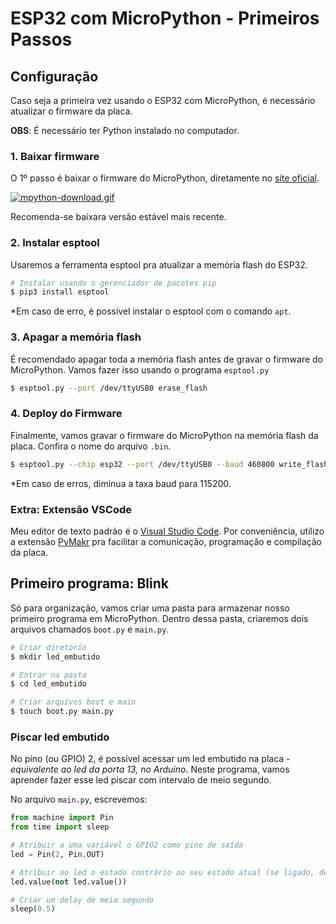 # ESP32 com MicroPython - Primeiros Passos

## Configuração

Caso seja a primeira vez usando o ESP32 com MicroPython, é necessário atualizar o firmware da placa.

**OBS**: É necessário ter Python instalado no computador.

### 1. Baixar firmware

O 1º passo é baixar o firmware do MicroPython, diretamente no [site oficial](https://micropython.org/download/). 

[![mpython-download.gif](https://s4.gifyu.com/images/mpython-download.gif)](https://gifyu.com/image/YgNz)

Recomenda-se baixara versão estável mais recente.

### 2. Instalar esptool

Usaremos a ferramenta esptool pra atualizar a memória flash do ESP32.

```bash
# Instalar usando o gerenciador de pacotes pip
$ pip3 install esptool
```

*Em caso de erro, é possível instalar o esptool com o comando `apt`.

### 3. Apagar a memória flash

É recomendado apagar toda a memória flash antes de gravar o firmware do MicroPython. Vamos fazer isso usando o programa `esptool.py`

```bash
$ esptool.py --port /dev/ttyUSB0 erase_flash
```

### 4. Deploy do Firmware

Finalmente, vamos gravar o firmware do MicroPython na memória flash da placa.
Confira o nome do arquivo `.bin`.

```bash
$ esptool.py --chip esp32 --port /dev/ttyUSB0 --baud 460800 write_flash -z 0x1000 esp32-date-version.bin
```

*Em caso de erros, diminua a taxa baud para 115200.

### Extra: Extensão VSCode

Meu editor de texto padrão é o [Visual Studio Code](https://code.visualstudio.com/). Por conveniência, utilizo a extensão [PyMakr](https://docs.pycom.io/gettingstarted/software/vscode/) pra facilitar a comunicação, programação e compilação da placa.

## Primeiro programa: Blink

Só para organização, vamos criar uma pasta para armazenar nosso primeiro programa em MicroPython. Dentro dessa pasta, criaremos dois arquivos chamados `boot.py` e `main.py`.

```sh
# Criar diretório
$ mkdir led_embutido

# Entrar na pasta
$ cd led_embutido

# Criar arquivos boot e main
$ touch boot.py main.py
```

### Piscar led embutido

No pino (ou GPIO) 2, é possível acessar um led embutido na placa - *equivalente ao led da porta 13, no Arduino*. Neste programa, vamos aprender fazer esse led piscar com intervalo de meio segundo.

No arquivo `main.py`, escrevemos:

```py
from machine import Pin
from time import sleep

# Atribuir a uma variável o GPIO2 como pino de saída
led = Pin(2, Pin.OUT)

# Atribuir ao led o estado contrário ao seu estado atual (se ligado, desliga, e vice-versa)
led.value(not led.value())

# Criar um delay de meio segundo
sleep(0.5)
```

